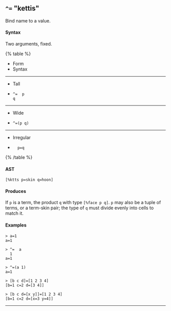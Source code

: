 ## `^=` "kettis"

Bind name to a value.

#### Syntax

Two arguments, fixed.

{% table %}

- Form
- Syntax

---

- Tall
- ```hoon
  ^=  p
  q
  ```

---

- Wide
- ```hoon
  ^=(p q)
  ```

---

- Irregular
- ```
    p=q
  ```
{% /table %}

#### AST

```hoon
[%ktts p=skin q=hoon]
```

#### Produces

If `p` is a term, the product `q` with type `[%face p q]`. `p` may also be a
tuple of terms, or a term-skin pair; the type of `q` must divide evenly into
cells to match it.

#### Examples

```
> a=1
a=1

> ^=  a
  1
a=1

> ^=(a 1)
a=1

> [b c d]=[1 2 3 4]
[b=1 c=2 d=[3 4]]

> [b c d=[x y]]=[1 2 3 4]
[b=1 c=2 d=[x=3 y=4]]
```

---

